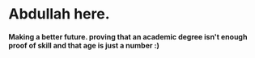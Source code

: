 # <b>Abdullah here.</b> <br>
#### Making a better future. proving that an academic degree isn't enough proof of skill and that age is just a number :)
